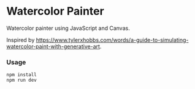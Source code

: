 # Watercolor Painter

Watercolor painter using JavaScript and Canvas.

Inspired by <https://www.tylerxhobbs.com/words/a-guide-to-simulating-watercolor-paint-with-generative-art>.

### Usage

```shell
npm install
npm run dev
```
